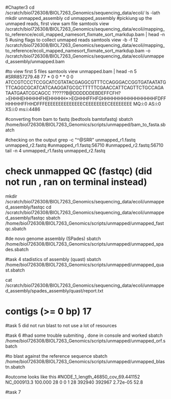 
#Chapter3
cd /scratch/biol726308/BIOL7263_Genomics/sequencing_data/ecoli/
ls -lath
mkdir unmapped_assembly
cd unmapped_assembly
#pickiung up the unmaped reads, first view sam file 
samtools view /scratch/biol726308/BIOL7263_Genomics/sequencing_data/ecoli/mapping_to_reference/ecoli_mapped_namesort_fixmate_sort_markdup.bam | head -n 5
#using flags to collect unmaped reads
samtools view -b -f 12 /scratch/biol726308/BIOL7263_Genomics/sequencing_data/ecoli/mapping_to_reference/ecoli_mapped_namesort_fixmate_sort_markdup.bam -o /scratch/biol726308/BIOL7263_Genomics/sequencing_data/ecoli/unmapped_assembly/unmapped.bam

#to view first 5 files 
samtools view unmapped.bam | head -n 5
#SRR857279.48    77      *       0       0       *       *       0       0       ATCCGTCCCTCCGCATCGTATACGAGGCGTTTCCAGGGACCGGTGATAATATGTTCAGGCGCATCATCAAGGATGCGCTTTTTCGAACCATTCAGTTCTGCCAGATAATGAATCGCAGCC        ??????B@DDDDDDEBDEFFCFH?>EHHHEHHHHHFHEHHHHH*>EGHHHFFHFGHHHHHHHHHHHHHHHHFDFFHHHHHFFHHDFFFEEEEEEEEEEEEEECEEEEEEEECEEEEEEEE        MQ:i:0  AS:i:0  XS:i:0 ms:i:4486

#converting from bam to fastq (bedtools bamtofastq)
sbatch /home/biol726308/BIOL7263_Genomics/scripts/unmapped/bam_to_fasta.sbatch

#checking on the output
grep -c "^@SRR" unmapped_r1.fastq unmapped_r2.fastq 
#unmapped_r1.fastq:56710
#unmapped_r2.fastq:56710
tail -n 4 unmapped_r1.fastq unmapped_r2.fastq

# check unmapped QC (fastqc) (did not run , ran on terminal instead)

mkdir /scratch/biol726308/BIOL7263_Genomics/sequencing_data/ecoli/unmapped_assembly/fastqc
cd /scratch/biol726308/BIOL7263_Genomics/sequencing_data/ecoli/unmapped_assembly/fastqc
sbatch /home/biol726308/BIOL7263_Genomics/scripts/unmapped/unmapped_fastqc.sbatch

#de novo genome assembly (SPades)
sbatch /home/biol726308/BIOL7263_Genomics/scripts/unmapped/unmapped_spades.sbatch

#task 4 stadistics of assembly (quast)
sbatch /home/biol726308/BIOL7263_Genomics/scripts/unmapped/unmapped_quast.sbatch

cat /scratch/biol726308/BIOL7263_Genomics/sequencing_data/ecoli/unmapped_assembly/spades_assembly/quast/report.txt
# contigs (>= 0 bp)         17

#task 5
did not run blast to not use a lot of resources

#task 6
#had some trouble submiting , done in console and worked
sbatch 	/home/biol726308/BIOL7263_Genomics/scripts/unmapped/unmapped_orf.sbatch

#to blast against the reference sequence 
sbatch 	/home/biol726308/BIOL7263_Genomics/scripts/unmapped/unmapped_blastn.sbatch

#outcome looks like this
#NODE_1_length_46850_cov_69.441152	NC_000913.3	100.000	28	0	0	1	28	392940	392967	2.72e-05	52.8

#task 7
